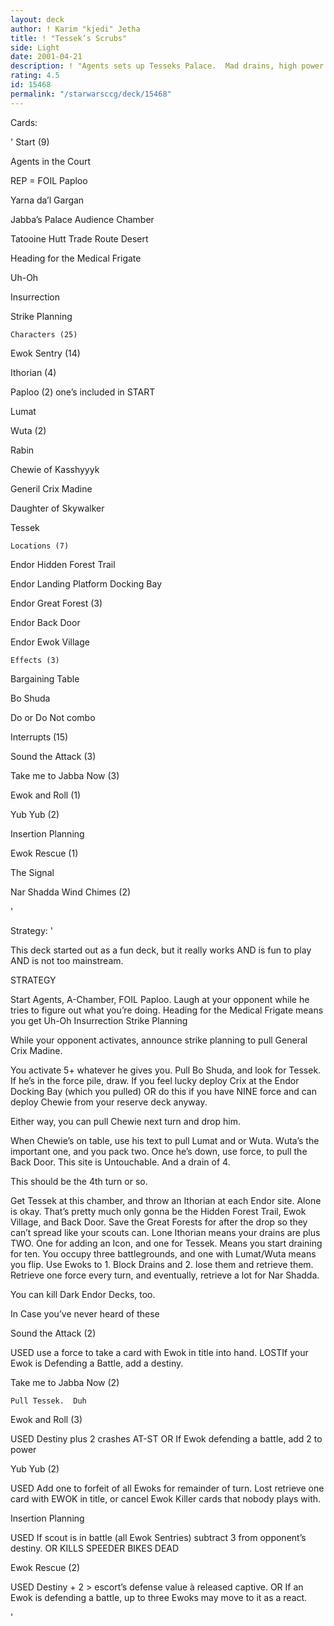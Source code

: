 ```yaml
---
layout: deck
author: ! Karim "kjedi" Jetha
title: ! "Tessek’s Scrubs"
side: Light
date: 2001-04-21
description: ! "Agents sets up Tesseks Palace.  Mad drains, high power... Ewoks.  Please Rate"
rating: 4.5
id: 15468
permalink: "/starwarsccg/deck/15468"
---
```

Cards: 

'	Start (9)

Agents in the Court

REP = FOIL Paploo

Yarna da&#8217;l Gargan

Jabba&#8217;s Palace Audience Chamber

Tatooine Hutt Trade Route Desert

Heading for the Medical Frigate

Uh-Oh

Insurrection

Strike Planning

	Characters (25)

Ewok Sentry (14)

Ithorian (4)

Paploo (2) one&#8217;s included in START

Lumat

Wuta (2)

Rabin

Chewie of Kasshyyyk

Generil Crix Madine

Daughter of Skywalker

Tessek

	Locations (7)

Endor Hidden Forest Trail

Endor Landing Platform Docking Bay

Endor Great Forest (3)

Endor Back Door

Endor Ewok Village

	Effects (3)

Bargaining Table

Bo Shuda

Do or Do Not combo

Interrupts (15)

Sound the Attack (3)

Take me to Jabba Now (3)

Ewok and Roll (1)

Yub Yub (2)

Insertion Planning 

Ewok Rescue (1)

The Signal

Nar Shadda Wind Chimes (2)

'

Strategy: '

This deck started out as a fun deck, but it really works AND is fun to play AND is not too mainstream.


STRATEGY

Start Agents, A-Chamber, FOIL Paploo.  Laugh at your opponent while he tries to figure out what you&#8217;re doing.  Heading for the Medical Frigate means you get Uh-Oh Insurrection Strike Planning

While your opponent activates, announce strike planning to pull General Crix Madine.

You activate 5+ whatever he gives you.  Pull Bo Shuda, and look for Tessek.  If he&#8217;s in the force pile, draw.  If you feel lucky deploy Crix at the Endor Docking Bay (which you pulled) OR do this if you have NINE force and can deploy Chewie from your reserve deck anyway.

Either way, you can pull Chewie next turn and drop him.

When Chewie&#8217;s on table, use his text to pull Lumat and or Wuta.  Wuta&#8217;s the important one, and you pack two.  Once he&#8217;s down, use force, to pull the Back Door.  This site is Untouchable.  And a drain of 4.  


This should be the 4th turn or so. 


Get Tessek at this chamber, and throw an Ithorian at each Endor site.  Alone is okay.  That&#8217;s pretty much only gonna be the Hidden Forest Trail, Ewok Village, and Back Door.  Save the Great Forests for after the drop so they can&#8217;t spread like your scouts can.  Lone Ithorian means your drains are plus TWO.  One for adding an Icon, and one for Tessek.  Means you start draining for ten.  You occupy three battlegrounds, and one with Lumat/Wuta means you flip.  Use Ewoks to 1. Block Drains and 2. lose them and retrieve them.  Retrieve one force every turn, and eventually, retrieve a lot for Nar Shadda.

You can kill Dark Endor Decks, too.


In Case you&#8217;ve never heard of these


Sound the Attack (2)

USED use a force to take a card with Ewok in title into hand.  LOSTIf your Ewok is Defending a Battle, add a destiny.

Take me to Jabba Now (2)

	Pull Tessek.  Duh

Ewok and Roll (3)

USED Destiny plus 2 crashes AT-ST OR If Ewok defending a battle, add 2 to power

Yub Yub (2)

USED Add one to forfeit of all Ewoks for remainder of turn.  Lost retrieve one card with EWOK in title, or cancel Ewok Killer cards that nobody plays with.

Insertion Planning 

USED If scout is in battle (all Ewok Sentries) subtract 3 from opponent&#8217;s destiny.  OR KILLS SPEEDER BIKES DEAD

Ewok Rescue (2)

USED Destiny + 2 > escort&#8217;s defense value à released captive.  OR If an Ewok is defending a battle, up to three Ewoks may move to it as a react.

'
